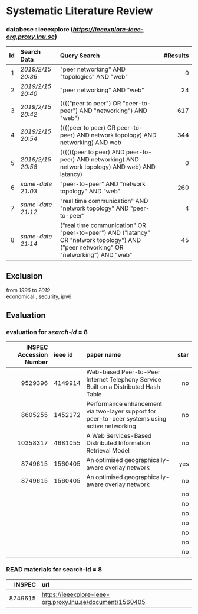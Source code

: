 # Systematic Literature Review 

### databese : ieeexplore (*https://ieeexplore-ieee-org.proxy.lnu.se*)

| Id | Search Data | Query Search | #Results | 
| --:|:------------|:-------------|---------:|
| 1 | *2019/2/15 20:36* | "peer networking" AND "topologies" AND "web" |  0
| 2 | *2019/2/15 20:40* | "peer networking" AND "web" | 24
| 3 | *2019/2/15 20:42* | (((("peer to peer") OR "peer-to-peer") AND "networking") AND "web") | 617
| 4 | *2019/2/15 20:54* | ((((peer to peer) OR peer-to-peer) AND network topology) AND networking) AND web | 344
| 5 | *2019/2/15 20:58* | ((((((peer to peer) AND peer-to-peer) AND networking) AND network topology) AND web) AND latancy) | 0
| 6 | *same-date 21:03* | "peer-to-peer" AND "network topology" AND "web" | 260
| 7 | *same-date 21:12* | "real time communication" AND "network topology" AND "peer-to-peer" | 4
| 8 | *same-date 21:14* | ("real time communication" OR "peer-to-peer") AND ("latancy" OR "network topology") AND ("peer networking" OR "networking") AND "web" |  45 


## Exclusion
from *1996* to *2019*  
economical , security, ipv6

## Evaluation
### evaluation for _search-id_ = **8**
| INSPEC Accession Number | ieee id | paper name | star |
| --------: | :------- | :--------- | --: |
| 9529396 | 4149914 | Web-based Peer-to-Peer Internet Telephony Service Built on a Distributed Hash Table | no|
| 8605255 | 1452172 | Performance enhancement via two-layer support for peer-to-peer systems using active networking | no|
| 10358317 | 4681055 | A Web Services-Based Distributed Information Retrieval Model | no|
| 8749615 | 1560405 | An optimised geographically-aware overlay network | yes |
| 8749615 | 1560405 | An optimised geographically-aware overlay network | no |
| | | | no |
| | | | no |
| | | | no |
| | | | no |
| | | | no |
| | | | no |
| | | | no |

### READ materials for search-id = 8
| INSPEC | url |
| -----: | :-- |
| 8749615 | https://ieeexplore-ieee-org.proxy.lnu.se/document/1560405

